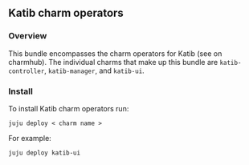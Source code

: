 ## Katib charm operators
### Overview
This bundle encompasses the charm operators for Katib (see on charmhub). The individual charms that make up this bundle are `katib-controller`, `katib-manager`, and `katib-ui`. 

### Install
To install Katib charm operators run:
```
juju deploy < charm name >
```

For example: 
```
juju deploy katib-ui
```

